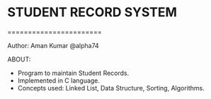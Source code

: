 # STUDENT RECORD SYSTEM
=======================

Author: Aman Kumar @alpha74

ABOUT:
  * Program to maintain Student Records.
  * Implemented in C language.
  * Concepts used: Linked List, Data Structure, Sorting, Algorithms.
